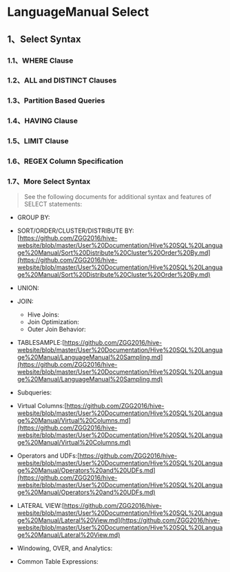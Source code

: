 # LanguageManual Select

## 1、Select Syntax

### 1.1、WHERE Clause

### 1.2、ALL and DISTINCT Clauses

### 1.3、Partition Based Queries

### 1.4、HAVING Clause

### 1.5、LIMIT Clause

### 1.6、REGEX Column Specification

### 1.7、More Select Syntax

> See the following documents for additional syntax and features of SELECT statements:

- GROUP BY:[]()

- SORT/ORDER/CLUSTER/DISTRIBUTE BY:[https://github.com/ZGG2016/hive-website/blob/master/User%20Documentation/Hive%20SQL%20Language%20Manual/Sort%20Distribute%20Cluster%20Order%20By.md](https://github.com/ZGG2016/hive-website/blob/master/User%20Documentation/Hive%20SQL%20Language%20Manual/Sort%20Distribute%20Cluster%20Order%20By.md)

- UNION:[]()

- JOIN:[]()

	- Hive Joins:[]()
	- Join Optimization:[]()
	- Outer Join Behavior:[]()

- TABLESAMPLE:[https://github.com/ZGG2016/hive-website/blob/master/User%20Documentation/Hive%20SQL%20Language%20Manual/LanguageManual%20Sampling.md](https://github.com/ZGG2016/hive-website/blob/master/User%20Documentation/Hive%20SQL%20Language%20Manual/LanguageManual%20Sampling.md)

- Subqueries:[]()

- Virtual Columns:[https://github.com/ZGG2016/hive-website/blob/master/User%20Documentation/Hive%20SQL%20Language%20Manual/Virtual%20Columns.md](https://github.com/ZGG2016/hive-website/blob/master/User%20Documentation/Hive%20SQL%20Language%20Manual/Virtual%20Columns.md)

- Operators and UDFs:[https://github.com/ZGG2016/hive-website/blob/master/User%20Documentation/Hive%20SQL%20Language%20Manual/Operators%20and%20UDFs.md](https://github.com/ZGG2016/hive-website/blob/master/User%20Documentation/Hive%20SQL%20Language%20Manual/Operators%20and%20UDFs.md)

- LATERAL VIEW:[https://github.com/ZGG2016/hive-website/blob/master/User%20Documentation/Hive%20SQL%20Language%20Manual/Lateral%20View.md](https://github.com/ZGG2016/hive-website/blob/master/User%20Documentation/Hive%20SQL%20Language%20Manual/Lateral%20View.md)

- Windowing, OVER, and Analytics:[]()

- Common Table Expressions:[]()